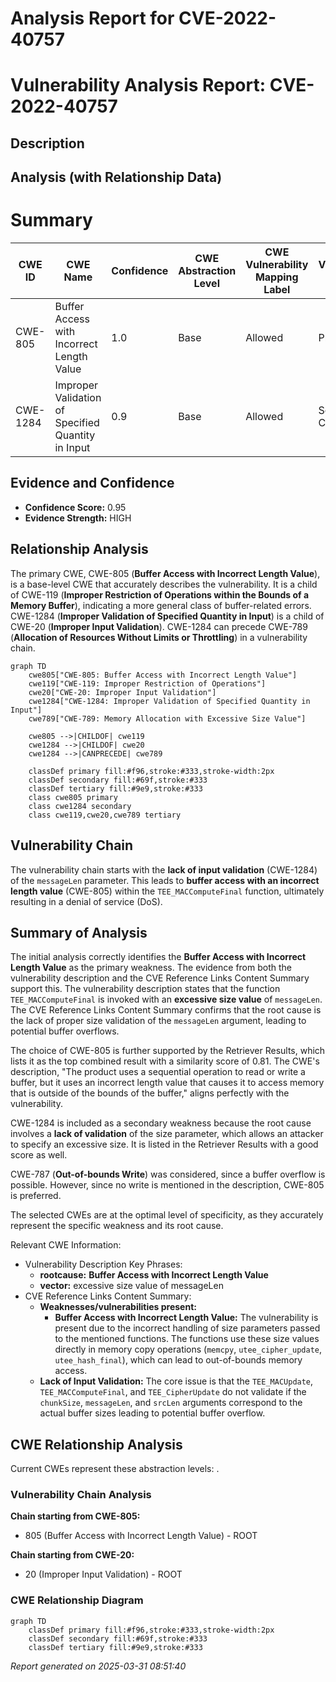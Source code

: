 # Analysis Report for CVE-2022-40757

# Vulnerability Analysis Report: CVE-2022-40757

## Description



## Analysis (with Relationship Data)

# Summary
| CWE ID | CWE Name | Confidence | CWE Abstraction Level | CWE Vulnerability Mapping Label | CWE-Vulnerability Mapping Notes |
|---|---|---|---|---|---|
| CWE-805 | Buffer Access with Incorrect Length Value | 1.0 | Base | Allowed | Primary CWE |
| CWE-1284 | Improper Validation of Specified Quantity in Input | 0.9 | Base | Allowed | Secondary Candidate |

## Evidence and Confidence

*   **Confidence Score:** 0.95
*   **Evidence Strength:** HIGH

## Relationship Analysis
The primary CWE, CWE-805 (**Buffer Access with Incorrect Length Value**), is a base-level CWE that accurately describes the vulnerability. It is a child of CWE-119 (**Improper Restriction of Operations within the Bounds of a Memory Buffer**), indicating a more general class of buffer-related errors. CWE-1284 (**Improper Validation of Specified Quantity in Input**) is a child of CWE-20 (**Improper Input Validation**). CWE-1284 can precede CWE-789 (**Allocation of Resources Without Limits or Throttling**) in a vulnerability chain.

```mermaid
graph TD
    cwe805["CWE-805: Buffer Access with Incorrect Length Value"]
    cwe119["CWE-119: Improper Restriction of Operations"]
    cwe20["CWE-20: Improper Input Validation"]
    cwe1284["CWE-1284: Improper Validation of Specified Quantity in Input"]
    cwe789["CWE-789: Memory Allocation with Excessive Size Value"]

    cwe805 -->|CHILDOF| cwe119
    cwe1284 -->|CHILDOF| cwe20
    cwe1284 -->|CANPRECEDE| cwe789

    classDef primary fill:#f96,stroke:#333,stroke-width:2px
    classDef secondary fill:#69f,stroke:#333
    classDef tertiary fill:#9e9,stroke:#333
    class cwe805 primary
    class cwe1284 secondary
    class cwe119,cwe20,cwe789 tertiary
```

## Vulnerability Chain
The vulnerability chain starts with the **lack of input validation** (CWE-1284) of the `messageLen` parameter. This leads to **buffer access with an incorrect length value** (CWE-805) within the `TEE_MACComputeFinal` function, ultimately resulting in a denial of service (DoS).

## Summary of Analysis
The initial analysis correctly identifies the **Buffer Access with Incorrect Length Value** as the primary weakness. The evidence from both the vulnerability description and the CVE Reference Links Content Summary support this. The vulnerability description states that the function `TEE_MACComputeFinal` is invoked with an **excessive size value** of `messageLen`. The CVE Reference Links Content Summary confirms that the root cause is the lack of proper size validation of the `messageLen` argument, leading to potential buffer overflows.

The choice of CWE-805 is further supported by the Retriever Results, which lists it as the top combined result with a similarity score of 0.81. The CWE's description, "The product uses a sequential operation to read or write a buffer, but it uses an incorrect length value that causes it to access memory that is outside of the bounds of the buffer," aligns perfectly with the vulnerability.

CWE-1284 is included as a secondary weakness because the root cause involves a **lack of validation** of the size parameter, which allows an attacker to specify an excessive size. It is listed in the Retriever Results with a good score as well.

CWE-787 (**Out-of-bounds Write**) was considered, since a buffer overflow is possible. However, since no write is mentioned in the description, CWE-805 is preferred.

The selected CWEs are at the optimal level of specificity, as they accurately represent the specific weakness and its root cause.

Relevant CWE Information:
- Vulnerability Description Key Phrases:
  - **rootcause:** **Buffer Access with Incorrect Length Value**
  - **vector:** excessive size value of messageLen
- CVE Reference Links Content Summary:
  - **Weaknesses/vulnerabilities present:**
    - **Buffer Access with Incorrect Length Value:** The vulnerability is present due to the incorrect handling of size parameters passed to the mentioned functions. The functions use these size values directly in memory copy operations (`memcpy`, `utee_cipher_update`, `utee_hash_final`), which can lead to out-of-bounds memory access.
  - **Lack of Input Validation:** The core issue is that the `TEE_MACUpdate`, `TEE_MACComputeFinal`, and `TEE_CipherUpdate` do not validate if the `chunkSize`, `messageLen`, and `srcLen` arguments correspond to the actual buffer sizes leading to potential buffer overflow.


## CWE Relationship Analysis

Current CWEs represent these abstraction levels: .


### Vulnerability Chain Analysis

**Chain starting from CWE-805:**
- 805 (Buffer Access with Incorrect Length Value) - ROOT


**Chain starting from CWE-20:**
- 20 (Improper Input Validation) - ROOT



### CWE Relationship Diagram

```mermaid
graph TD
    classDef primary fill:#f96,stroke:#333,stroke-width:2px
    classDef secondary fill:#69f,stroke:#333
    classDef tertiary fill:#9e9,stroke:#333
```



*Report generated on 2025-03-31 08:51:40*
